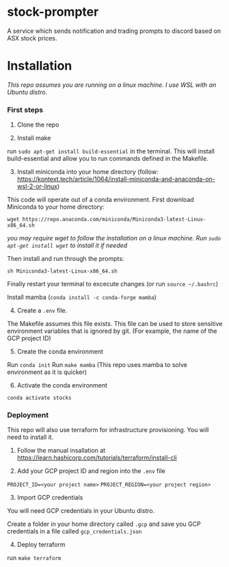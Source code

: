 # stock-prompter
A service which sends notification and trading prompts to discord based on ASX stock prices.

# Installation

*This repo assumes you are running on a linux machine. I use WSL with an Ubuntu distro.*

### First steps

1. Clone the repo

2. Install make

run `sudo apt-get install build-essential` in the terminal. This will install build-essential and allow you to run commands defined in the Makefile.

3. Install miniconda into your home directory (follow: https://kontext.tech/article/1064/install-miniconda-and-anaconda-on-wsl-2-or-linux)

This code will operate out of a conda environment. First download Miniconda to your home directory:

`wget https://repo.anaconda.com/miniconda/Miniconda3-latest-Linux-x86_64.sh`

*you may require wget to follow the installation on a linux machine. Run `sudo apt-get install wget` to install it if needed*


Then install and run through the prompts:

`sh Miniconda3-latest-Linux-x86_64.sh`

Finally restart your terminal to excecute changes (or run `source ~/.bashrc`)

Install mamba (`conda install -c conda-forge mamba`)

4. Create a `.env` file.

The Makefile assumes this file exists.
This file can be used to store sensitive environment variables that is ignored by git.
(For example, the name of the GCP project ID)

5. Create the conda environment

Run `conda init`
Run `make mamba` (This repo uses mamba to solve environment as it is quicker)

6. Activate the conda environment

`conda activate stocks`

### Deployment

This repo will also use terraform for infrastructure provisioning. You will need to install it.

1. Follow the manual insallation at
https://learn.hashicorp.com/tutorials/terraform/install-cli


2. Add your GCP project ID and region into the `.env` file

`PROJECT_ID=<your project name>`
`PROJECT_REGION=<your project region>`

3. Import GCP credentials

You will need GCP credentials in your Ubuntu distro.

Create a folder in your home directory called `.gcp` and 
save you GCP credentials in a file called `gcp_credentials.json`

4. Deploy terraform

run `make terraform`